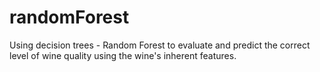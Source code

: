 # randomForest

Using decision trees - Random Forest to evaluate and predict the correct level of wine quality using the wine's inherent features.  

